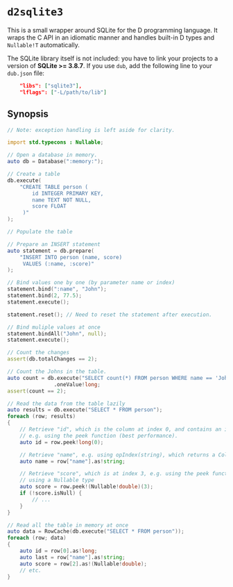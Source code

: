 # `d2sqlite3`

This is a small wrapper around SQLite for the D programming language.
It wraps the C API in an idiomatic manner and handles built-in D types and
`Nullable!T` automatically.

The SQLite library itself is not included: you have to link your projects to a version
of **SQLite >= 3.8.7**. If you use `dub`, add the following line to your `dub.json` file:
```json
    "libs": ["sqlite3"],
    "lflags": ["-L/path/to/lib"]
```

## Synopsis
```d
// Note: exception handling is left aside for clarity.

import std.typecons : Nullable;

// Open a database in memory.
auto db = Database(":memory:");

// Create a table
db.execute(
    "CREATE TABLE person (
        id INTEGER PRIMARY KEY,
        name TEXT NOT NULL,
        score FLOAT
     )"
);

// Populate the table

// Prepare an INSERT statement
auto statement = db.prepare(
    "INSERT INTO person (name, score)
     VALUES (:name, :score)"
);

// Bind values one by one (by parameter name or index)
statement.bind(":name", "John");
statement.bind(2, 77.5);
statement.execute();

statement.reset(); // Need to reset the statement after execution.

// Bind muliple values at once
statement.bindAll("John", null);
statement.execute();

// Count the changes
assert(db.totalChanges == 2);

// Count the Johns in the table.
auto count = db.execute("SELECT count(*) FROM person WHERE name == 'John'")
               .oneValue!long;
assert(count == 2);

// Read the data from the table lazily
auto results = db.execute("SELECT * FROM person");
foreach (row; results)
{
    // Retrieve "id", which is the column at index 0, and contains an int,
    // e.g. using the peek function (best performance).
    auto id = row.peek!long(0);

    // Retrieve "name", e.g. using opIndex(string), which returns a ColumnData.
    auto name = row["name"].as!string;

    // Retrieve "score", which is at index 3, e.g. using the peek function,
	// using a Nullable type
    auto score = row.peek!(Nullable!double)(3);
	if (!score.isNull) {
		// ...
	}
}

// Read all the table in memory at once
auto data = RowCache(db.execute("SELECT * FROM person"));
foreach (row; data)
{
    auto id = row[0].as!long;
    auto last = row["name"].as!string;
    auto score = row[2].as!(Nullable!double);
    // etc.
}
```
